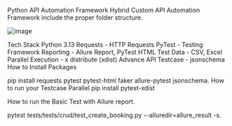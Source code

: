 Python API Automation Framework
Hybrid Custom API Automation Framework include the proper folder structure.

![image](https://github.com/user-attachments/assets/57af990d-f203-4c0b-a433-4552c9558eba)



Tech Stack
Python 3.13
Requests - HTTP Requests
PyTest - Testing Framework
Reporting - Allure Report, PyTest HTML
Test Data - CSV, Excel
Parallel Execution - x distribute (xdist)
Advance API Testcase - jsonschema
How to Install Packages

pip install requests pytest pytest-html faker allure-pytest jsonschema.
How to run your Testcase Parallel pip install pytest-xdist 

How to run the Basic Test with Allure report.

 pytest tests/tests/crud/test_create_booking.py  --alluredir=allure_result -s.
